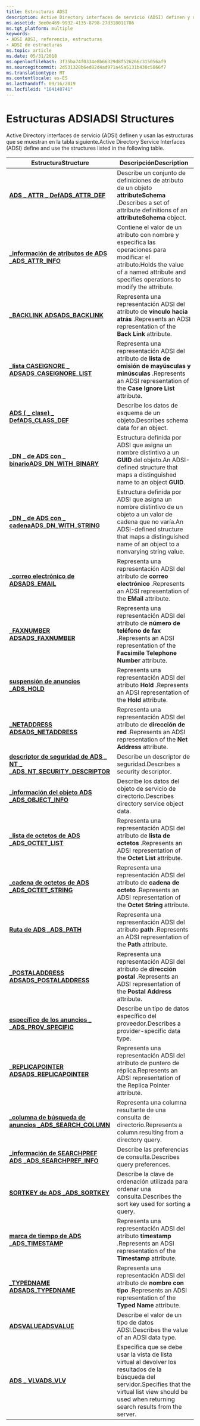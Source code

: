 ```yaml
---
title: Estructuras ADSI
description: Active Directory interfaces de servicio (ADSI) definen y usan las estructuras que se muestran en la tabla siguiente.
ms.assetid: 3ee0e469-9932-4135-8798-27d318011786
ms.tgt_platform: multiple
keywords:
- ADSI ADSI, referencia, estructuras
- ADSI de estructuras
ms.topic: article
ms.date: 05/31/2018
ms.openlocfilehash: 3f35ba74f0334e8b66329d8f526266c315056af9
ms.sourcegitcommit: 2d531328b6ed82d4ad971a45a5131b430c5866f7
ms.translationtype: MT
ms.contentlocale: es-ES
ms.lasthandoff: 09/16/2019
ms.locfileid: "104148741"
---
```

# <a name="adsi-structures"></a><span data-ttu-id="e5eff-105">Estructuras ADSI</span><span class="sxs-lookup"><span data-stu-id="e5eff-105">ADSI Structures</span></span>

<span data-ttu-id="e5eff-106">Active Directory interfaces de servicio (ADSI) definen y usan las estructuras que se muestran en la tabla siguiente.</span><span class="sxs-lookup"><span data-stu-id="e5eff-106">Active Directory Service Interfaces (ADSI) define and use the structures listed in the following table.</span></span>



| <span data-ttu-id="e5eff-107">Estructura</span><span class="sxs-lookup"><span data-stu-id="e5eff-107">Structure</span></span>                                                                      | <span data-ttu-id="e5eff-108">Descripción</span><span class="sxs-lookup"><span data-stu-id="e5eff-108">Description</span></span>                                                                                                    |
|--------------------------------------------------------------------------------|----------------------------------------------------------------------------------------------------------------|
| [<span data-ttu-id="e5eff-109">**ADS \_ ATTR \_ Def**</span><span class="sxs-lookup"><span data-stu-id="e5eff-109">**ADS\_ATTR\_DEF**</span></span>](/windows/desktop/api/Iads/ns-iads-ads_attr_def)<br/>                              | <span data-ttu-id="e5eff-110">Describe un conjunto de definiciones de atributo de un objeto **attributeSchema** .</span><span class="sxs-lookup"><span data-stu-id="e5eff-110">Describes a set of attribute definitions of an **attributeSchema** object.</span></span><br/>                          |
| [<span data-ttu-id="e5eff-111">**\_información de atributos de ADS \_**</span><span class="sxs-lookup"><span data-stu-id="e5eff-111">**ADS\_ATTR\_INFO**</span></span>](/windows/desktop/api/Iads/ns-iads-ads_attr_info)<br/>                            | <span data-ttu-id="e5eff-112">Contiene el valor de un atributo con nombre y especifica las operaciones para modificar el atributo.</span><span class="sxs-lookup"><span data-stu-id="e5eff-112">Holds the value of a named attribute and specifies operations to modify the attribute.</span></span><br/>              |
| [<span data-ttu-id="e5eff-113">**\_BACKLINK ADS**</span><span class="sxs-lookup"><span data-stu-id="e5eff-113">**ADS\_BACKLINK**</span></span>](/windows/win32/api/iads/ns-iads-ads_backlink)<br/>                               | <span data-ttu-id="e5eff-114">Representa una representación ADSI del atributo de **vínculo hacia atrás** .</span><span class="sxs-lookup"><span data-stu-id="e5eff-114">Represents an ADSI representation of the **Back Link** attribute.</span></span><br/>                                   |
| [<span data-ttu-id="e5eff-115">**\_lista CASEIGNORE \_ ADS**</span><span class="sxs-lookup"><span data-stu-id="e5eff-115">**ADS\_CASEIGNORE\_LIST**</span></span>](/windows/desktop/api/Iads/ns-iads-ads_caseignore_list)<br/>                | <span data-ttu-id="e5eff-116">Representa una representación ADSI del atributo de **lista de omisión de mayúsculas y minúsculas** .</span><span class="sxs-lookup"><span data-stu-id="e5eff-116">Represents an ADSI representation of the **Case Ignore List** attribute.</span></span><br/>                            |
| [<span data-ttu-id="e5eff-117">**ADS ( \_ clase) \_ Def**</span><span class="sxs-lookup"><span data-stu-id="e5eff-117">**ADS\_CLASS\_DEF**</span></span>](/windows/desktop/api/Iads/ns-iads-ads_class_def)<br/>                            | <span data-ttu-id="e5eff-118">Describe los datos de esquema de un objeto.</span><span class="sxs-lookup"><span data-stu-id="e5eff-118">Describes schema data for an object.</span></span><br/>                                                                |
| [<span data-ttu-id="e5eff-119">**\_DN \_ de ADS con \_ binario**</span><span class="sxs-lookup"><span data-stu-id="e5eff-119">**ADS\_DN\_WITH\_BINARY**</span></span>](/windows/win32/api/iads/ns-iads-ads_dn_with_binary)<br/>                 | <span data-ttu-id="e5eff-120">Estructura definida por ADSI que asigna un nombre distintivo a un **GUID** del objeto.</span><span class="sxs-lookup"><span data-stu-id="e5eff-120">An ADSI-defined structure that maps a distinguished name to an object **GUID**.</span></span><br/>                     |
| [<span data-ttu-id="e5eff-121">**\_DN \_ de ADS con \_ cadena**</span><span class="sxs-lookup"><span data-stu-id="e5eff-121">**ADS\_DN\_WITH\_STRING**</span></span>](/windows/win32/api/iads/ns-iads-ads_dn_with_string)<br/>                 | <span data-ttu-id="e5eff-122">Estructura definida por ADSI que asigna un nombre distintivo de un objeto a un valor de cadena que no varía.</span><span class="sxs-lookup"><span data-stu-id="e5eff-122">An ADSI-defined structure that maps a distinguished name of an object to a nonvarying string value.</span></span><br/> |
| [<span data-ttu-id="e5eff-123">**\_correo electrónico de ADS**</span><span class="sxs-lookup"><span data-stu-id="e5eff-123">**ADS\_EMAIL**</span></span>](/windows/win32/api/iads/ns-iads-ads_email)<br/>                                     | <span data-ttu-id="e5eff-124">Representa una representación ADSI del atributo de **correo electrónico** .</span><span class="sxs-lookup"><span data-stu-id="e5eff-124">Represents an ADSI representation of the **EMail** attribute.</span></span><br/>                                       |
| [<span data-ttu-id="e5eff-125">**\_FAXNUMBER ADS**</span><span class="sxs-lookup"><span data-stu-id="e5eff-125">**ADS\_FAXNUMBER**</span></span>](/windows/win32/api/iads/ns-iads-ads_faxnumber)<br/>                             | <span data-ttu-id="e5eff-126">Representa una representación ADSI del atributo de **número de teléfono de fax** .</span><span class="sxs-lookup"><span data-stu-id="e5eff-126">Represents an ADSI representation of the **Facsimile Telephone Number** attribute.</span></span><br/>                  |
| [<span data-ttu-id="e5eff-127">**suspensión de anuncios \_**</span><span class="sxs-lookup"><span data-stu-id="e5eff-127">**ADS\_HOLD**</span></span>](/windows/win32/api/iads/ns-iads-ads_hold)<br/>                                       | <span data-ttu-id="e5eff-128">Representa una representación ADSI del atributo **Hold** .</span><span class="sxs-lookup"><span data-stu-id="e5eff-128">Represents an ADSI representation of the **Hold** attribute.</span></span><br/>                                        |
| [<span data-ttu-id="e5eff-129">**\_NETADDRESS ADS**</span><span class="sxs-lookup"><span data-stu-id="e5eff-129">**ADS\_NETADDRESS**</span></span>](/windows/win32/api/iads/ns-iads-ads_netaddress)<br/>                           | <span data-ttu-id="e5eff-130">Representa una representación ADSI del atributo de **dirección de red** .</span><span class="sxs-lookup"><span data-stu-id="e5eff-130">Represents an ADSI representation of the **Net Address** attribute.</span></span><br/>                                 |
| [<span data-ttu-id="e5eff-131">**descriptor de seguridad de ADS \_ NT \_ \_**</span><span class="sxs-lookup"><span data-stu-id="e5eff-131">**ADS\_NT\_SECURITY\_DESCRIPTOR**</span></span>](/windows/win32/api/iads/ns-iads-ads_nt_security_descriptor)<br/> | <span data-ttu-id="e5eff-132">Describe un descriptor de seguridad.</span><span class="sxs-lookup"><span data-stu-id="e5eff-132">Describes a security descriptor.</span></span><br/>                                                                    |
| [<span data-ttu-id="e5eff-133">**\_información del objeto ADS \_**</span><span class="sxs-lookup"><span data-stu-id="e5eff-133">**ADS\_OBJECT\_INFO**</span></span>](/windows/desktop/api/Iads/ns-iads-ads_object_info)<br/>                        | <span data-ttu-id="e5eff-134">Describe los datos del objeto de servicio de directorio.</span><span class="sxs-lookup"><span data-stu-id="e5eff-134">Describes directory service object data.</span></span><br/>                                                            |
| [<span data-ttu-id="e5eff-135">**\_lista de octetos de ADS \_**</span><span class="sxs-lookup"><span data-stu-id="e5eff-135">**ADS\_OCTET\_LIST**</span></span>](/windows/desktop/api/Iads/ns-iads-ads_octet_list)<br/>                          | <span data-ttu-id="e5eff-136">Representa una representación ADSI del atributo de **lista de octetos** .</span><span class="sxs-lookup"><span data-stu-id="e5eff-136">Represents an ADSI representation of the **Octet List** attribute.</span></span><br/>                                  |
| [<span data-ttu-id="e5eff-137">**\_cadena de octetos de ADS \_**</span><span class="sxs-lookup"><span data-stu-id="e5eff-137">**ADS\_OCTET\_STRING**</span></span>](/windows/win32/api/iads/ns-iads-ads_octet_string)<br/>                      | <span data-ttu-id="e5eff-138">Representa una representación ADSI del atributo de **cadena de octeto** .</span><span class="sxs-lookup"><span data-stu-id="e5eff-138">Represents an ADSI representation of the **Octet String** attribute.</span></span><br/>                                |
| [<span data-ttu-id="e5eff-139">**Ruta de ADS \_**</span><span class="sxs-lookup"><span data-stu-id="e5eff-139">**ADS\_PATH**</span></span>](/windows/win32/api/iads/ns-iads-ads_path)<br/>                                       | <span data-ttu-id="e5eff-140">Representa una representación ADSI del atributo **path** .</span><span class="sxs-lookup"><span data-stu-id="e5eff-140">Represents an ADSI representation of the **Path** attribute.</span></span><br/>                                        |
| [<span data-ttu-id="e5eff-141">**\_POSTALADDRESS ADS**</span><span class="sxs-lookup"><span data-stu-id="e5eff-141">**ADS\_POSTALADDRESS**</span></span>](/windows/win32/api/iads/ns-iads-ads_postaladdress)<br/>                     | <span data-ttu-id="e5eff-142">Representa una representación ADSI del atributo de **dirección postal** .</span><span class="sxs-lookup"><span data-stu-id="e5eff-142">Represents an ADSI representation of the **Postal Address** attribute.</span></span><br/>                              |
| [<span data-ttu-id="e5eff-143">**específico de los anuncios \_ \_**</span><span class="sxs-lookup"><span data-stu-id="e5eff-143">**ADS\_PROV\_SPECIFIC**</span></span>](/windows/win32/api/iads/ns-iads-ads_prov_specific)<br/>                    | <span data-ttu-id="e5eff-144">Describe un tipo de datos específico del proveedor.</span><span class="sxs-lookup"><span data-stu-id="e5eff-144">Describes a provider-specific data type.</span></span><br/>                                                            |
| [<span data-ttu-id="e5eff-145">**\_REPLICAPOINTER ADS**</span><span class="sxs-lookup"><span data-stu-id="e5eff-145">**ADS\_REPLICAPOINTER**</span></span>](/windows/win32/api/iads/ns-iads-ads_replicapointer)<br/>                   | <span data-ttu-id="e5eff-146">Representa una representación ADSI del atributo de puntero de réplica.</span><span class="sxs-lookup"><span data-stu-id="e5eff-146">Represents an ADSI representation of the Replica Pointer attribute.</span></span><br/>                                 |
| [<span data-ttu-id="e5eff-147">**\_columna de búsqueda de anuncios \_**</span><span class="sxs-lookup"><span data-stu-id="e5eff-147">**ADS\_SEARCH\_COLUMN**</span></span>](/windows/desktop/api/Iads/ns-iads-ads_search_column)<br/>                    | <span data-ttu-id="e5eff-148">Representa una columna resultante de una consulta de directorio.</span><span class="sxs-lookup"><span data-stu-id="e5eff-148">Represents a column resulting from a directory query.</span></span><br/>                                               |
| [<span data-ttu-id="e5eff-149">**\_información de SEARCHPREF ADS \_**</span><span class="sxs-lookup"><span data-stu-id="e5eff-149">**ADS\_SEARCHPREF\_INFO**</span></span>](/windows/desktop/api/Iads/ns-iads-ads_searchpref_info)<br/>                | <span data-ttu-id="e5eff-150">Describe las preferencias de consulta.</span><span class="sxs-lookup"><span data-stu-id="e5eff-150">Describes query preferences.</span></span><br/>                                                                        |
| [<span data-ttu-id="e5eff-151">**SORTKEY de ADS \_**</span><span class="sxs-lookup"><span data-stu-id="e5eff-151">**ADS\_SORTKEY**</span></span>](/windows/desktop/api/Iads/ns-iads-ads_sortkey)<br/>                                 | <span data-ttu-id="e5eff-152">Describe la clave de ordenación utilizada para ordenar una consulta.</span><span class="sxs-lookup"><span data-stu-id="e5eff-152">Describes the sort key used for sorting a query.</span></span><br/>                                                    |
| [<span data-ttu-id="e5eff-153">**marca de tiempo de ADS \_**</span><span class="sxs-lookup"><span data-stu-id="e5eff-153">**ADS\_TIMESTAMP**</span></span>](/windows/win32/api/iads/ns-iads-ads_timestamp)<br/>                             | <span data-ttu-id="e5eff-154">Representa una representación ADSI del atributo **timestamp** .</span><span class="sxs-lookup"><span data-stu-id="e5eff-154">Represents an ADSI representation of the **Timestamp** attribute.</span></span><br/>                                   |
| [<span data-ttu-id="e5eff-155">**\_TYPEDNAME ADS**</span><span class="sxs-lookup"><span data-stu-id="e5eff-155">**ADS\_TYPEDNAME**</span></span>](/windows/win32/api/iads/ns-iads-ads_typedname)<br/>                             | <span data-ttu-id="e5eff-156">Representa una representación ADSI del atributo de **nombre con tipo** .</span><span class="sxs-lookup"><span data-stu-id="e5eff-156">Represents an ADSI representation of the **Typed Name** attribute.</span></span><br/>                                  |
| [<span data-ttu-id="e5eff-157">**ADSVALUE**</span><span class="sxs-lookup"><span data-stu-id="e5eff-157">**ADSVALUE**</span></span>](/windows/desktop/api/Iads/ns-iads-adsvalue)<br/>                                        | <span data-ttu-id="e5eff-158">Describe el valor de un tipo de datos ADSI.</span><span class="sxs-lookup"><span data-stu-id="e5eff-158">Describes the value of an ADSI data type.</span></span><br/>                                                           |
| [<span data-ttu-id="e5eff-159">**ADS \_ VLV**</span><span class="sxs-lookup"><span data-stu-id="e5eff-159">**ADS\_VLV**</span></span>](/windows/desktop/api/Iads/ns-iads-ads_vlv)<br/>                                         | <span data-ttu-id="e5eff-160">Especifica que se debe usar la vista de lista virtual al devolver los resultados de la búsqueda del servidor.</span><span class="sxs-lookup"><span data-stu-id="e5eff-160">Specifies that the virtual list view should be used when returning search results from the server.</span></span><br/>  |



 

 

 





